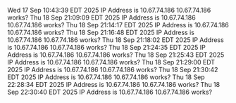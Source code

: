 
Wed 17 Sep 10:43:39 EDT 2025 IP Address is 10.67.74.186 
10.67.74.186 
works?
Thu 18 Sep 21:09:09 EDT 2025 IP Address is 10.67.74.186 
10.67.74.186 
works?
Thu 18 Sep 21:14:17 EDT 2025 IP Address is 10.67.74.186 
10.67.74.186 
works?
Thu 18 Sep 21:16:48 EDT 2025 IP Address is 10.67.74.186 
10.67.74.186 
works?
Thu 18 Sep 21:18:02 EDT 2025 IP Address is 10.67.74.186 
10.67.74.186 
works?
Thu 18 Sep 21:24:35 EDT 2025 IP Address is 10.67.74.186 
10.67.74.186 
works?
Thu 18 Sep 21:25:43 EDT 2025 IP Address is 10.67.74.186 
10.67.74.186 
works?
Thu 18 Sep 21:29:00 EDT 2025 IP Address is 10.67.74.186 
10.67.74.186 
works?
Thu 18 Sep 21:30:42 EDT 2025 IP Address is 10.67.74.186 
10.67.74.186 
works?
Thu 18 Sep 22:28:34 EDT 2025 IP Address is 10.67.74.186 
10.67.74.186 
works?
Thu 18 Sep 22:30:40 EDT 2025 IP Address is 10.67.74.186 
10.67.74.186 
works?
